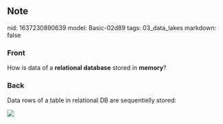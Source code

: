 ## Note
nid: 1637230890639
model: Basic-02d89
tags: 03_data_lakes
markdown: false

### Front
How is data of a <b>relational database</b> stored in <b>memory</b>?

### Back
Data rows of a table in relational DB are sequentielly stored:
<div><img src=
"paste-7a917adba2e99a14419b25a7dcbb895bc2008dfc.jpg"></div>
